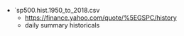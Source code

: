 - `sp500.hist.1950_to_2018.csv
    - https://finance.yahoo.com/quote/%5EGSPC/history
    - daily summary historicals
